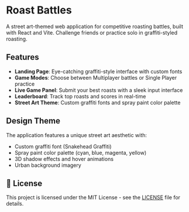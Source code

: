 # Roast Battles

A street art-themed web application for competitive roasting battles, built with React and Vite. Challenge friends or practice solo in graffiti-styled roasting.

## Features

- **Landing Page**: Eye-catching graffiti-style interface with custom fonts
- **Game Modes**: Choose between Multiplayer battles or Single Player practice
- **Live Game Panel**: Submit your best roasts with a sleek input interface  
- **Leaderboard**: Track top roasts and scores in real-time
- **Street Art Theme**: Custom graffiti fonts and spray paint color palette

## Design Theme

The application features a unique street art aesthetic with:
- Custom graffiti font (Snakehead Graffiti)
- Spray paint color palette (cyan, blue, magenta, yellow)
- 3D shadow effects and hover animations
- Urban background imagery

## 📄 License

This project is licensed under the MIT License - see the [LICENSE](/LICENSE) file for details.